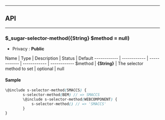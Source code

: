


-----------------------------
## API
-----------------------------

### $_sugar-selector-method({String} $method = null)

- Privacy : **Public**



Name | Type | Description | Status | Default
------------ | ------------ | ------------ | ------------ | ------------
$method | **{String}** | The selector method to set | optional | null


#### Sample
```scss
\@include s-selector-method(SMACCS) {
		s-selector-method(BEM) // => SMACCS
		\@include s-selector-method(WEBCOMPONENT) {
			s-selector-method() // => 'SMACCS'
		}
}

```


